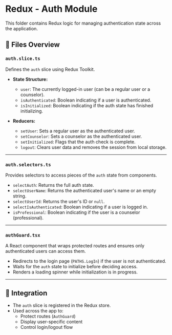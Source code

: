 # Redux - Auth Module

This folder contains Redux logic for managing authentication state across the application.

## 📁 Files Overview

### `auth.slice.ts`
Defines the `auth` slice using Redux Toolkit.

- **State Structure:**
  - `user`: The currently logged-in user (can be a regular user or a counselor).
  - `isAuthenticated`: Boolean indicating if a user is authenticated.
  - `isInitialized`: Boolean indicating if the auth state has finished initializing.

- **Reducers:**
  - `setUser`: Sets a regular user as the authenticated user.
  - `setCounselor`: Sets a counselor as the authenticated user.
  - `setInitialized`: Flags that the auth check is complete.
  - `logout`: Clears user data and removes the session from local storage.

---

### `auth.selectors.ts`
Provides selectors to access pieces of the `auth` state from components.

- `selectAuth`: Returns the full auth state.
- `selectUserName`: Returns the authenticated user's name or an empty string.
- `selectUserId`: Returns the user's ID or `null`.
- `selectIsAuthenticated`: Boolean indicating if a user is logged in.
- `isProfessional`: Boolean indicating if the user is a counselor (professional).

---

### `authGuard.tsx`
A React component that wraps protected routes and ensures only authenticated users can access them.

- Redirects to the login page (`PATHS.LogIn`) if the user is not authenticated.
- Waits for the `auth` state to initialize before deciding access.
- Renders a loading spinner while initialization is in progress.

---

## 🔄 Integration
- The `auth` slice is registered in the Redux store.
- Used across the app to:
  - Protect routes (`AuthGuard`)
  - Display user-specific content
  - Control login/logout flow
